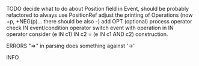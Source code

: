 TODO
decide what to do about Position field in Event, should be probably refactored to always use PositionRef
adjust the printing of Operations (now +p, +NEG(p)... there should be also -) 
add OPT (optional) process operator
check IN event/condition operator
switch event with operation in IN operator
consider (e IN c1) IN c2 = (e IN c1 AND c2) construction.

ERRORS
"=>" in parsing does something against '->' 

INFO


